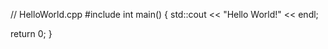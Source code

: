 // HelloWorld.cpp
#include <iostream>
int main()
{
  std::cout << "Hello World!" << endl;

  return 0;
}


